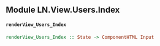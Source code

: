 ## Module LN.View.Users.Index

#### `renderView_Users_Index`

``` purescript
renderView_Users_Index :: State -> ComponentHTML Input
```


